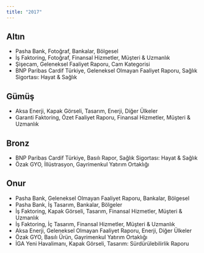 ```yaml
---
title: "2017"
---
```


## Altın

-   Pasha Bank, Fotoğraf, Bankalar, Bölgesel
-   İş Faktoring, Fotoğraf, Finansal Hizmetler, Müşteri & Uzmanlık
-   Şişecam, Geleneksel Faaliyet Raporu, Cam Kategorisi
-   BNP Paribas Cardif Türkiye, Geleneksel Olmayan Faaliyet Raporu, Sağlık Sigortası: Hayat & Sağlık

## Gümüş

-   Aksa Enerji, Kapak Görseli, Tasarım, Enerji, Diğer Ülkeler
-   Garanti Faktoring, Özet Faaliyet Raporu, Finansal Hizmetler, Müşteri & Uzmanlık

## Bronz

-   BNP Paribas Cardif Türkiye, Basılı Rapor, Sağlık Sigortası: Hayat & Sağlık
-   Özak GYO, İllüstrasyon, Gayrimenkul Yatırım Ortaklığı

## Onur

-   Pasha Bank, Geleneksel Olmayan Faaliyet Raporu, Bankalar, Bölgesel
-   Pasha Bank, İş Tasarım, Bankalar, Bölgeler
-   İş Faktoring, Kapak Görseli, Tasarım, Finansal Hizmetler, Müşteri & Uzmanlık
-   İş Faktoring, İç Tasarım, Finansal Hizmetler, Müşteri & Uzmanlık
-   Aksa Enerji, Geleneksel Olmayan Faaliyet Raporu, Enerji, Diğer Ülkeler
-   Özak GYO, Basılı Ürün, Gayrimenkul Yatırım Ortaklığı
-   İGA Yeni Havalimanı, Kapak Görseli, Tasarım: Sürdürülebilirlik Raporu
